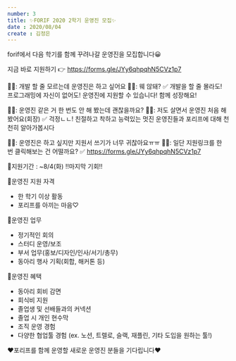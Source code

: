```yaml
---
number: 3
title: ✨FORIF 2020 2학기 운영진 모집✨
date : 2020/08/04
create : 김정은
---
```

forif에서 다음 학기를 함께 꾸려나갈 운영진을 모집합니다😀 

지금 바로 지원하기
👉 https://forms.gle/JYy6qhpqhN5CVz1p7


🙋‍♂️: 개발 할 줄 모르는데 운영진은 하고 싶어요
🤷‍♀️: 웨 않돼?
✅ 개발을 할 줄 몰라도! 프로그래밍에 자신이 없어도! 운영진에 지원할 수 있습니다! 함께 성장해요!

🙋‍♀️: 운영진 같은 거 한 번도 안 해 봤는데 괜찮을까요?
🙆‍♂️: 저도 살면서 운영진 처음 해봤어요(회장)
✅ 걱정ㄴㄴ! 친절하고 착하고 능력있는 멋진 운영진들과 포리프에 대해 천천히 알아가봅시다

👨‍💻: 운영진은 하고 싶지만 지원서 쓰기가 너무 귀찮아요ㅠㅠ
💁‍♀️: 일단 지원링크를 한 번 클릭해보는 건 어떨까요?
✅ https://forms.gle/JYy6qhpqhN5CVz1p7


📍지원기간 : ~8/4(화)
‼️마지막 기회‼️

📍운영진 지원 자격
- 한 학기 이상 활동
- 포리프를 아끼는 마음♡

📍운영진 업무
- 정기적인 회의
- 스터디 운영/보조
- 부서 업무(홍보/디자인/인사/서기/총무)
- 동아리 행사 기획(회합, 해커톤 등)

📍운영진 혜택
- 동아리 회비 감면
- 회식비 지원
- 졸업생 및 선배들과의 커넥션
- 졸업 시 개인 현수막
- 조직 운영 경험
- 다양한 협업툴 경험 (ex. 노션, 트렐로, 슬랙, 재플린, 기타 도입을 원하는 툴!)

❤포리프를 함께 운영할 새로운 운영진 분들을 기다립니다❤
